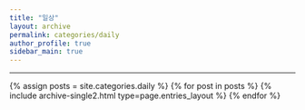 ```yaml
---
title: "일상"
layout: archive
permalink: categories/daily
author_profile: true
sidebar_main: true
---
```


<!-- 공백이 포함되어 있는 카테고리 이름의 경우 site.categories.['a b c'] 이런식으로! -->

***

{% assign posts = site.categories.daily %} <!-- nav_list_main에서 적은 카테고리명과 같아야함 -->
{% for post in posts %} {% include archive-single2.html type=page.entries_layout %} {% endfor %}